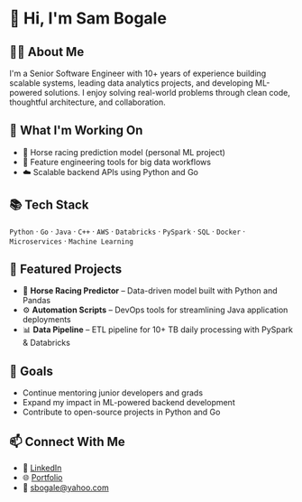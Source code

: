 
# 👋 Hi, I'm Sam Bogale

## 🧑‍💻 About Me
I'm a Senior Software Engineer with 10+ years of experience building scalable systems, leading data analytics projects, and developing ML-powered solutions. I enjoy solving real-world problems through clean code, thoughtful architecture, and collaboration.

## 🚀 What I'm Working On
- 🏇 Horse racing prediction model (personal ML project)
- 🔧 Feature engineering tools for big data workflows
- ☁️ Scalable backend APIs using Python and Go

## 📚 Tech Stack
`Python` · `Go` · `Java` · `C++` · `AWS` · `Databricks` · `PySpark` · `SQL` · `Docker` · `Microservices` · `Machine Learning`

## 📂 Featured Projects
- 🏇 **Horse Racing Predictor** – Data-driven model built with Python and Pandas
- ⚙️ **Automation Scripts** – DevOps tools for streamlining Java application deployments
- 📊 **Data Pipeline** – ETL pipeline for 10+ TB daily processing with PySpark & Databricks

## 🌱 Goals
- Continue mentoring junior developers and grads
- Expand my impact in ML-powered backend development
- Contribute to open-source projects in Python and Go

## 📫 Connect With Me
- 💼 [LinkedIn](#)
- 🌐 [Portfolio](#)
- 📧 sbogale@yahoo.com
